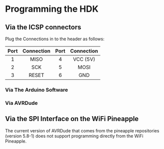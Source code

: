 # Programming the HDK

## Via the ICSP connectors

Plug the Connections in to the header as follows:

| Port | Connection | Port | Connection |
|:----:|:----------:|:----:|:----------:|
| 1    |  MISO      |  4   |   VCC (5V) |
| 2    |    SCK     |  5   |    MOSI    |
| 3    |  RESET     |  6   |   GND      |


 
### Via The Arduino Software




### Via AVRDude 



## Via the SPI Interface on the WiFi Pineapple

The current version of AVRDude that comes from the pineapple repositories (version 5.8-1) does not support programming directly from the WiFi Pineapple.
